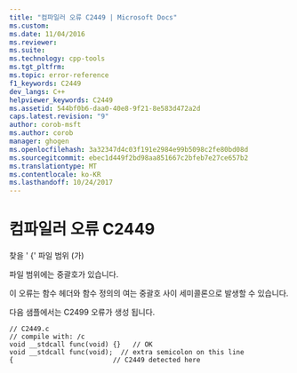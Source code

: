 ```yaml
---
title: "컴파일러 오류 C2449 | Microsoft Docs"
ms.custom: 
ms.date: 11/04/2016
ms.reviewer: 
ms.suite: 
ms.technology: cpp-tools
ms.tgt_pltfrm: 
ms.topic: error-reference
f1_keywords: C2449
dev_langs: C++
helpviewer_keywords: C2449
ms.assetid: 544bf0b6-daa0-40e8-9f21-8e583d472a2d
caps.latest.revision: "9"
author: corob-msft
ms.author: corob
manager: ghogen
ms.openlocfilehash: 3a32347d4c03f191e2984e99b5098c2fe80bd08d
ms.sourcegitcommit: ebec1d449f2bd98aa851667c2bfeb7e27ce657b2
ms.translationtype: MT
ms.contentlocale: ko-KR
ms.lasthandoff: 10/24/2017
---
```

# <a name="compiler-error-c2449"></a>컴파일러 오류 C2449
찾을 ' {' 파일 범위 (가)  
  
 파일 범위에는 중괄호가 있습니다.  
  
 이 오류는 함수 헤더와 함수 정의의 여는 중괄호 사이 세미콜론으로 발생할 수 있습니다.  
  
 다음 샘플에서는 C2499 오류가 생성 됩니다.  
  
```  
// C2449.c  
// compile with: /c  
void __stdcall func(void) {}   // OK  
void __stdcall func(void);  // extra semicolon on this line  
{                         // C2449 detected here  
```